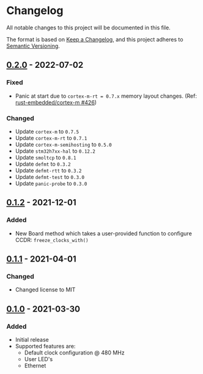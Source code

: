 # Changelog
All notable changes to this project will be documented in this file.

The format is based on [Keep a Changelog](https://keepachangelog.com/en/1.0.0/),
and this project adheres to [Semantic Versioning](https://semver.org/spec/v2.0.0.html).

<!--
## [Unreleased]
-->

## [0.2.0] - 2022-07-02
### Fixed
- Panic at start due to `cortex-m-rt = 0.7.x` memory layout changes. (Ref: [rust-embedded/cortex-m #426](https://github.com/rust-embedded/cortex-m/issues/426#issuecomment-1092384050))
### Changed
- Update `cortex-m` to `0.7.5`
- Update `cortex-m-rt` to `0.7.1`
- Update `cortex-m-semihosting` to `0.5.0`
- Update `stm32h7xx-hal` to `0.12.2`
- Update `smoltcp` to `0.8.1`
- Update `defmt` to `0.3.2`
- Update `defmt-rtt` to `0.3.2`
- Update `defmt-test` to `0.3.0`
- Update `panic-probe` to `0.3.0`


## [0.1.2] - 2021-12-01
### Added
- New Board method which takes a user-provided function to configure CCDR: `freeze_clocks_with()`


## [0.1.1] - 2021-04-01
### Changed
- Changed license to MIT


## [0.1.0] - 2021-03-30
### Added
- Initial release
- Supported features are:
  * Default clock configuration @ 480 MHz
  * User LED's
  * Ethernet


[Unreleased]: https://github.com/antoinevg/nucleo-h7xx/compare/v0.2.0...HEAD
[0.2.0]: https://github.com/antoinevg/nucleo-h7xx/compare/v0.1.2...v0.2.0
[0.1.2]: https://github.com/antoinevg/nucleo-h7xx/compare/v0.1.1...v0.1.2
[0.1.1]: https://github.com/antoinevg/nucleo-h7xx/compare/v0.1.0...v0.1.1
[0.1.0]: https://github.com/antoinevg/nucleo-h7xx/releases/tag/v0.1.0
